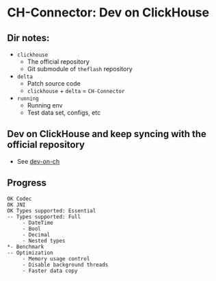 # CH-Connector: Dev on ClickHouse

## Dir notes:
* `clickhouse`
    * The official repository
    * Git submodule of `theflash` repository
* `delta`
    * Patch source code
    * `clickhouse` + `delta` = `CH-Connector`
* `running`
    * Running env
    * Test data set, configs, etc

## Dev on ClickHouse and keep syncing with the official repository
* See [dev-on-ch](./dev-on-ch.md)

## Progress
```
OK Codec
OK JNI
OK Types supported: Essential
-- Types supported: Full
     - DateTime
     - Bool
     - Decimal
     - Nested types
*- Benchmark
-- Optimization
     - Memory usage control
     - Disable background threads
     - Faster data copy
```
